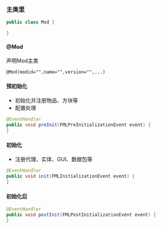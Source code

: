 ### 主类里
``` java
public class Mod {

}
```

#### @Mod
声明Mod主类
```
@Mod(modid="",name="",version="",...)
```

#### 预初始化
- 初始化并注册物品、方块等
- 配置处理
``` java
@EventHandler
public void preInit(FMLPreInitializationEvent event) {
}
```
#### 初始化
- 注册代理、实体、GUI、数据包等
``` java
@EventHandler
public void init(FMLInitializationEvent event) {
}
```
#### 初始化后
``` java
@EventHandler
public void postInit(FMLPostInitializationEvent event) {
}
```

